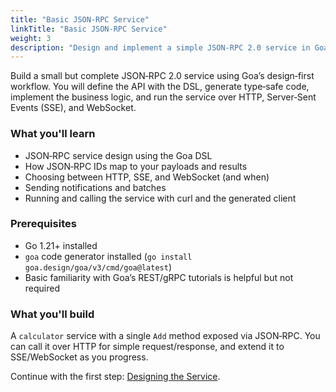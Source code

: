 ```yaml
---
title: "Basic JSON‑RPC Service"
linkTitle: "Basic JSON‑RPC Service"
weight: 3
description: "Design and implement a simple JSON‑RPC 2.0 service in Goa. Learn the DSL, ID mapping, transports (HTTP, SSE, WebSocket), notifications, and batching."
---
```


Build a small but complete JSON‑RPC 2.0 service using Goa’s design‑first workflow. You will define the API with the DSL, generate type‑safe code, implement the business logic, and run the service over HTTP, Server‑Sent Events (SSE), and WebSocket.

### What you'll learn

- JSON‑RPC service design using the Goa DSL
- How JSON‑RPC IDs map to your payloads and results
- Choosing between HTTP, SSE, and WebSocket (and when)
- Sending notifications and batches
- Running and calling the service with curl and the generated client

### Prerequisites

- Go 1.21+ installed
- `goa` code generator installed (`go install goa.design/goa/v3/cmd/goa@latest`)
- Basic familiarity with Goa’s REST/gRPC tutorials is helpful but not required

### What you'll build

A `calculator` service with a single `Add` method exposed via JSON‑RPC. You can call it over HTTP for simple request/response, and extend it to SSE/WebSocket as you progress.

Continue with the first step: [Designing the Service](./1-designing.md).


